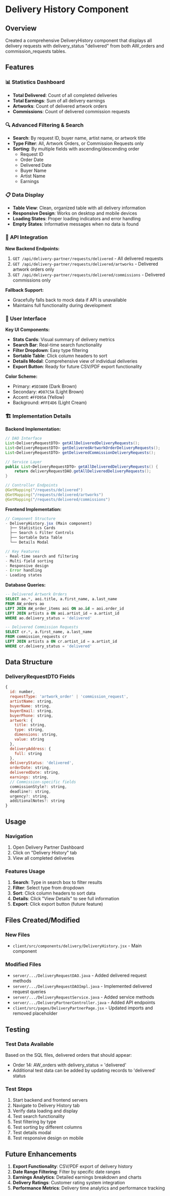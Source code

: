 # Delivery History Component

## Overview
Created a comprehensive DeliveryHistory component that displays all delivery requests with delivery_status "delivered" from both AW_orders and commission_requests tables.

## Features

### 📊 **Statistics Dashboard**
- **Total Delivered**: Count of all completed deliveries
- **Total Earnings**: Sum of all delivery earnings
- **Artworks**: Count of delivered artwork orders
- **Commissions**: Count of delivered commission requests

### 🔍 **Advanced Filtering & Search**
- **Search**: By request ID, buyer name, artist name, or artwork title
- **Type Filter**: All, Artwork Orders, or Commission Requests only
- **Sorting**: By multiple fields with ascending/descending order
  - Request ID
  - Order Date
  - Delivered Date
  - Buyer Name
  - Artist Name
  - Earnings

### 📋 **Data Display**
- **Table View**: Clean, organized table with all delivery information
- **Responsive Design**: Works on desktop and mobile devices
- **Loading States**: Proper loading indicators and error handling
- **Empty States**: Informative messages when no data is found

### 🔗 **API Integration**

**New Backend Endpoints:**
1. `GET /api/delivery-partner/requests/delivered` - All delivered requests
2. `GET /api/delivery-partner/requests/delivered/artworks` - Delivered artwork orders only
3. `GET /api/delivery-partner/requests/delivered/commissions` - Delivered commissions only

**Fallback Support:**
- Gracefully falls back to mock data if API is unavailable
- Maintains full functionality during development

### 📱 **User Interface**

**Key UI Components:**
- **Stats Cards**: Visual summary of delivery metrics
- **Search Bar**: Real-time search functionality
- **Filter Dropdown**: Easy type filtering
- **Sortable Table**: Click column headers to sort
- **Details Modal**: Comprehensive view of individual deliveries
- **Export Button**: Ready for future CSV/PDF export functionality

**Color Scheme:**
- Primary: `#5D3A00` (Dark Brown)
- Secondary: `#D87C5A` (Light Brown)
- Accent: `#FFD95A` (Yellow)
- Background: `#FFE4D6` (Light Cream)

### 🏗️ **Implementation Details**

**Backend Implementation:**
```java
// DAO Interface
List<DeliveryRequestDTO> getAllDeliveredDeliveryRequests();
List<DeliveryRequestDTO> getDeliveredArtworkOrderDeliveryRequests();
List<DeliveryRequestDTO> getDeliveredCommissionDeliveryRequests();

// Service Layer
public List<DeliveryRequestDTO> getAllDeliveredDeliveryRequests() {
    return deliveryRequestDAO.getAllDeliveredDeliveryRequests();
}

// Controller Endpoints
@GetMapping("/requests/delivered")
@GetMapping("/requests/delivered/artworks")
@GetMapping("/requests/delivered/commissions")
```

**Frontend Implementation:**
```jsx
// Component Structure
- DeliveryHistory.jsx (Main component)
  ├── Statistics Cards
  ├── Search & Filter Controls
  ├── Sortable Data Table
  └── Details Modal

// Key Features
- Real-time search and filtering
- Multi-field sorting
- Responsive design
- Error handling
- Loading states
```

**Database Queries:**
```sql
-- Delivered Artwork Orders
SELECT ao.*, aoi.title, a.first_name, a.last_name
FROM AW_orders ao
LEFT JOIN AW_order_items aoi ON ao.id = aoi.order_id
LEFT JOIN artists a ON aoi.artist_id = a.artist_id
WHERE ao.delivery_status = 'delivered'

-- Delivered Commission Requests
SELECT cr.*, a.first_name, a.last_name
FROM commission_requests cr
LEFT JOIN artists a ON cr.artist_id = a.artist_id
WHERE cr.delivery_status = 'delivered'
```

## Data Structure

### DeliveryRequestDTO Fields
```javascript
{
  id: number,
  requestType: 'artwork_order' | 'commission_request',
  artistName: string,
  buyerName: string,
  buyerEmail: string,
  buyerPhone: string,
  artwork: {
    title: string,
    type: string,
    dimensions: string,
    value: string
  },
  deliveryAddress: {
    full: string
  },
  deliveryStatus: 'delivered',
  orderDate: string,
  deliveredDate: string,
  earnings: string,
  // Commission-specific fields
  commissionStyle?: string,
  deadline?: string,
  urgency?: string,
  additionalNotes?: string
}
```

## Usage

### Navigation
1. Open Delivery Partner Dashboard
2. Click on "Delivery History" tab
3. View all completed deliveries

### Features Usage
1. **Search**: Type in search box to filter results
2. **Filter**: Select type from dropdown
3. **Sort**: Click column headers to sort data
4. **Details**: Click "View Details" to see full information
5. **Export**: Click export button (future feature)

## Files Created/Modified

### New Files
- `client/src/components/delivery/DeliveryHistory.jsx` - Main component

### Modified Files
- `server/.../DeliveryRequestDAO.java` - Added delivered request methods
- `server/.../DeliveryRequestDAOImpl.java` - Implemented delivered request queries
- `server/.../DeliveryRequestService.java` - Added service methods
- `server/.../DeliveryPartnerController.java` - Added API endpoints
- `client/src/pages/DeliveryPartnerPage.jsx` - Updated imports and removed placeholder

## Testing

### Test Data Available
Based on the SQL files, delivered orders that should appear:
- Order 14: AW_orders with delivery_status = 'delivered'
- Additional test data can be added by updating records to 'delivered' status

### Test Steps
1. Start backend and frontend servers
2. Navigate to Delivery History tab
3. Verify data loading and display
4. Test search functionality
5. Test filtering by type
6. Test sorting by different columns
7. Test details modal
8. Test responsive design on mobile

## Future Enhancements
1. **Export Functionality**: CSV/PDF export of delivery history
2. **Date Range Filtering**: Filter by specific date ranges
3. **Earnings Analytics**: Detailed earnings breakdown and charts
4. **Delivery Ratings**: Customer rating system integration
5. **Performance Metrics**: Delivery time analytics and performance tracking